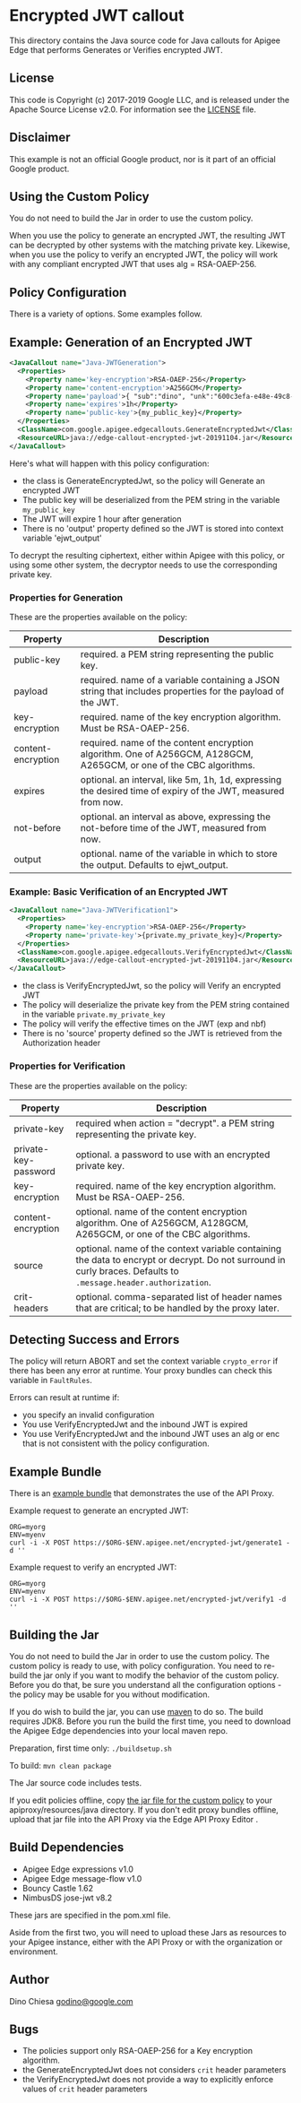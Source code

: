 # Encrypted JWT callout

This directory contains the Java source code for
Java callouts for Apigee Edge that performs Generates or Verifies encrypted JWT.

## License

This code is Copyright (c) 2017-2019 Google LLC, and is released under the Apache Source License v2.0. For information see the [LICENSE](LICENSE) file.

## Disclaimer

This example is not an official Google product, nor is it part of an official Google product.

## Using the Custom Policy

You do not need to build the Jar in order to use the custom policy.

When you use the policy to generate an encrypted JWT, the resulting JWT can be
decrypted by other systems with the matching private key. Likewise, when you use
the policy to verify an encrypted JWT, the policy will work with any compliant
encrypted JWT that uses alg = RSA-OAEP-256.

## Policy Configuration

There is a variety of options. Some examples follow.

## Example: Generation of an Encrypted JWT

  ```xml
  <JavaCallout name="Java-JWTGeneration">
    <Properties>
      <Property name='key-encryption'>RSA-OAEP-256</Property>
      <Property name='content-encryption'>A256GCM</Property>
      <Property name='payload'>{ "sub":"dino", "unk":"600c3efa-e48e-49c8-b6d9-e6bb9b94ad52"}</Property>
      <Property name='expires'>1h</Property>
      <Property name='public-key'>{my_public_key}</Property>
    </Properties>
    <ClassName>com.google.apigee.edgecallouts.GenerateEncryptedJwt</ClassName>
    <ResourceURL>java://edge-callout-encrypted-jwt-20191104.jar</ResourceURL>
  </JavaCallout>
  ```

Here's what will happen with this policy configuration:

* the class is GenerateEncryptedJwt, so the policy will Generate an encrypted JWT
* The public key will be deserialized from the PEM string in the variable `my_public_key`
* The JWT will expire 1 hour after generation
* There is no 'output' property defined so the JWT is stored into context variable 'ejwt_output'

To decrypt the resulting ciphertext, either within Apigee with this policy, or
using some other system, the decryptor needs to use the corresponding private
key.


### Properties for Generation

These are the properties available on the policy:

| Property           | Description                                                                                                         |
|--------------------|---------------------------------------------------------------------------------------------------------------------|
| public-key         | required. a PEM string representing the public key.                                                                 |
| payload            | required. name of a variable containing a JSON string that includes properties for the payload of the JWT.          |
| key-encryption     | required. name of the key encryption algorithm. Must be RSA-OAEP-256.                                               |
| content-encryption | required. name of the content encryption algorithm. One of A256GCM, A128GCM, A265GCM, or one of the CBC algorithms. |
| expires            | optional. an interval, like 5m, 1h, 1d, expressing the desired time of expiry of the JWT, measured from now.        |
| not-before         | optional. an interval as above, expressing the not-before time of the JWT, measured from now.                       |
| output             | optional. name of the variable in which to store the output. Defaults to ejwt_output.                               |


### Example: Basic Verification of an Encrypted JWT

  ```xml
  <JavaCallout name="Java-JWTVerification1">
    <Properties>
      <Property name='key-encryption'>RSA-OAEP-256</Property>
      <Property name='private-key'>{private.my_private_key}</Property>
    </Properties>
    <ClassName>com.google.apigee.edgecallouts.VerifyEncryptedJwt</ClassName>
    <ResourceURL>java://edge-callout-encrypted-jwt-20191104.jar</ResourceURL>
  </JavaCallout>
  ```

* the class is VerifyEncryptedJwt, so the policy will Verify an encrypted JWT
* The policy will deserialize the private key  from the PEM string contained in
  the variable `private.my_private_key`
* The policy will verify the effective times on the JWT (exp and nbf)
* There is no 'source' property defined so the JWT is retrieved from the
  Authorization header


### Properties for Verification

These are the properties available on the policy:

| Property             | Description                                                                                                                               |
|----------------------|-------------------------------------------------------------------------------------------------------------------------------------------|
| private-key          | required when action = "decrypt". a PEM string representing the private key.                                                              |
| private-key-password | optional. a password to use with an encrypted private key.                                                                                |
| key-encryption       | required. name of the key encryption algorithm. Must be RSA-OAEP-256.                                                                     |
| content-encryption   | optional. name of the content encryption algorithm. One of A256GCM, A128GCM, A265GCM, or one of the CBC algorithms.                       |
| source               | optional. name of the context variable containing the data to encrypt or decrypt. Do not surround in curly braces. Defaults to `.message.header.authorization`. |
| crit-headers         | optional. comma-separated list of header names that are critical; to be handled by the proxy later.  |



## Detecting Success and Errors

The policy will return ABORT and set the context variable `crypto_error` if there has been any error at runtime. Your proxy bundles can check this variable in `FaultRules`.

Errors can result at runtime if:

* you specify an invalid configuration
* You use VerifyEncryptedJwt and the inbound JWT is expired
* You use VerifyEncryptedJwt and the inbound JWT uses an alg or enc that is not
  consistent with the policy configuration.

## Example Bundle

There is an [example bundle](./bundle) that demonstrates the use of the API
Proxy. 

Example request to generate an encrypted JWT: 

```
ORG=myorg
ENV=myenv
curl -i -X POST https://$ORG-$ENV.apigee.net/encrypted-jwt/generate1 -d ''
```

Example request to verify an encrypted JWT: 

```
ORG=myorg
ENV=myenv
curl -i -X POST https://$ORG-$ENV.apigee.net/encrypted-jwt/verify1 -d ''
```



## Building the Jar

You do not need to build the Jar in order to use the custom policy. The custom policy is
ready to use, with policy configuration. You need to re-build the jar only if you want
to modify the behavior of the custom policy. Before you do that, be sure you understand
all the configuration options - the policy may be usable for you without modification.

If you do wish to build the jar, you can use [maven](https://maven.apache.org/download.cgi) to do so. The build requires JDK8. Before you run the build the first time, you need to download the Apigee Edge dependencies into your local maven repo.

Preparation, first time only: `./buildsetup.sh`

To build: `mvn clean package`

The Jar source code includes tests.

If you edit policies offline, copy [the jar file for the custom policy](callout/target/edge-callout-encrypted-jwt-20191104.jar)  to your apiproxy/resources/java directory.  If you don't edit proxy bundles offline, upload that jar file into the API Proxy via the Edge API Proxy Editor .


## Build Dependencies

* Apigee Edge expressions v1.0
* Apigee Edge message-flow v1.0
* Bouncy Castle 1.62
* NimbusDS jose-jwt v8.2

These jars are specified in the pom.xml file.

Aside from the first two, you will need to upload these Jars as resources to your Apigee instance, either
with the API Proxy or with the organization or environment.

## Author

Dino Chiesa
godino@google.com

## Bugs

* The policies support only RSA-OAEP-256 for a Key encryption algorithm.
* the GenerateEncryptedJwt does not considers `crit`
  header parameters
* the VerifyEncryptedJwt does not provide a way to explicitly enforce values of `crit`
  header parameters

